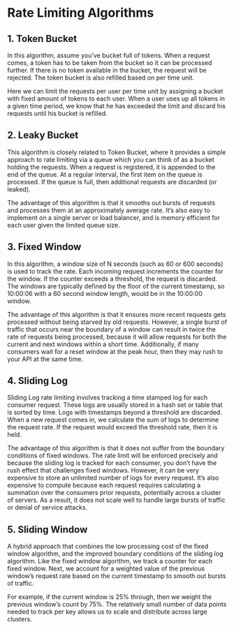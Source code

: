 # Rate Limiting Algorithms

## 1. Token Bucket

In this algorithm, assume you’ve bucket full of tokens. When a request comes, a token has to be taken from the bucket so
it can be processed further. If there is no token available in the bucket, the request will be rejected. The token
bucket is also refilled based on per time unit.

Here we can limit the requests per user per time unit by assigning a bucket with fixed amount of tokens to each user.
When a user uses up all tokens in a given time period, we know that he has exceeded the limit and discard his requests
until his bucket is refilled.

## 2. Leaky Bucket

This algorithm is closely related to Token Bucket, where it provides a simple approach to rate limiting via a queue
which you can think of as a bucket holding the requests. When a request is registered, it is appended to the end of the
queue. At a regular interval, the first item on the queue is processed. If the queue is full, then additional requests
are discarded (or leaked).

The advantage of this algorithm is that it smooths out bursts of requests and processes them at an approximately average
rate. It’s also easy to implement on a single server or load balancer, and is memory efficient for each user given the
limited queue size.

## 3. Fixed Window

In this algorithm, a window size of N seconds (such as 60 or 600 seconds) is used to track the rate. Each incoming
request increments the counter for the window. If the counter exceeds a threshold, the request is discarded. The windows
are typically defined by the floor of the current timestamp, so 10:00:06 with a 60 second window length, would be in the
10:00:00 window.

The advantage of this algorithm is that it ensures more recent requests gets processed without being starved by old
requests. However, a single burst of traffic that occurs near the boundary of a window can result in twice the rate of
requests being processed, because it will allow requests for both the current and next windows within a short time.
Additionally, if many consumers wait for a reset window at the peak hour, then they may rush to your API at the same
time.

## 4. Sliding Log

Sliding Log rate limiting involves tracking a time stamped log for each consumer request. These logs are usually stored
in a hash set or table that is sorted by time. Logs with timestamps beyond a threshold are discarded. When a new request
comes in, we calculate the sum of logs to determine the request rate. If the request would exceed the threshold rate,
then it is held.

The advantage of this algorithm is that it does not suffer from the boundary conditions of fixed windows. The rate limit
will be enforced precisely and because the sliding log is tracked for each consumer, you don’t have the rush effect that
challenges fixed windows. However, it can be very expensive to store an unlimited number of logs for every request. It’s
also expensive to compute because each request requires calculating a summation over the consumers prior requests,
potentially across a cluster of servers. As a result, it does not scale well to handle large bursts of traffic or denial
of service attacks.

## 5. Sliding Window

A hybrid approach that combines the low processing cost of the fixed window algorithm, and the improved boundary
conditions of the sliding log algorithm. Like the fixed window algorithm, we track a counter for each fixed window.
Next, we account for a weighted value of the previous window’s request rate based on the current timestamp to smooth out
bursts of traffic.

For example, if the current window is 25% through, then we weight the previous window’s count by 75%. The relatively
small number of data points needed to track per key allows us to scale and distribute across large clusters.

